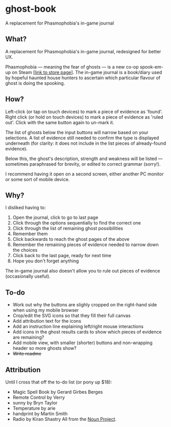 # ghost-book
A replacement for Phasmophobia's in-game journal

## What?

A replacement for Phasmophobia's in-game journal, redesigned for better UX. 

Phasmophobia — meaning the fear of ghosts — is a new co-op spook-em-up on Steam \[[link to store page](https://store.steampowered.com/app/739630/Phasmophobia/)]. The in-game journal is a book/diary used by hopeful haunted house hunters to ascertain which particular flavour of ghost is doing the spooking.

## How?

Left-click (or tap on touch devices) to mark a piece of evidence as 'found'. 
Right click (or hold on touch devices) to mark a piece of evidence as 'ruled out'.
Click with the same button again to un-mark it.

The list of ghosts below the input buttons will narrow based on your selections. A list of evidence still needed to confirm the type is displayed underneath (for clarity: it does not include in the list pieces of already-found evidence). 

Below this, the ghost's description, strength and weakness will be listed — sometimes paraphrased for brevity, or edited to correct grammar (sorry!).

I recommend having it open on a second screen, either another PC monitor or some sort of mobile device. 

## Why?

I disliked having to:
1. Open the journal, click to go to last page
2. Click through the options sequentially to find the correct one
3. Click through the list of remaining ghost possibilities
4. Remember them
5. Click backwards to reach the ghost pages of the above
6. Remember the remaining pieces of evidence needed to narrow down the choices
7. Click back to the last page, ready for next time
8. Hope you don't forget anything

The in-game journal also doesn't allow you to rule out pieces of evidence (occasionally useful).

## To-do

- Work out why the buttons are slighly cropped on the right-hand side when using my mobile browser
- Crop/edit the SVG icons so that they fill their full canvas
- Add attribution text for the icons
- Add an instruction line explaining left/right mouse interactions
- Add icons in the ghost results cards to show which pieces of evidence are remaining?
- Add mobile view, with smaller (shorter) buttons and non-wrapping header so more ghosts show?
- ~~Write readme~~

## Attribution

Until I cross that off the to-do list (or pony up $18):
- Magic Spell Book by Gerard Girbes Berges
- Remote Control by Verry
- sunny by Bryn Taylor
- Temperature by arie
- handprint by Martin Smith
- Radio by Kiran Shastry
All from the [Noun Project](https://thenounproject.com/).
